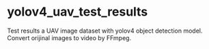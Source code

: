 # yolov4_uav_test_results
Test results a UAV image dataset with yolov4 object detection model. Convert orijinal images to video by FFmpeg.

